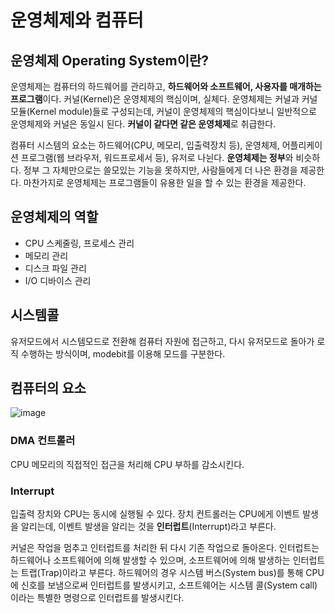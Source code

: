 # 운영체제와 컴퓨터

## 운영체제 Operating System이란?

운영체제는 컴퓨터의 하드웨어를 관리하고, **하드웨어와 소프트웨어, 사용자를 매개하는 프로그램**이다. 커널(Kernel)은 운영체제의 핵심이며, 실체다. 운영체제는 커널과 커널 모듈(Kernel module)들로 구성되는데, 커널이 운영체제의 핵심이다보니 일반적으로 운영체제와 커널은 동일시 된다. **커널이 같다면 같은 운영체제**로 취급한다.

컴퓨터 시스템의 요소는 하드웨어(CPU, 메모리, 입출력장치 등), 운영체제, 어플리케이션 프로그램(웹 브라우저, 워드프로세서 등), 유저로 나뉜다. **운영체제는 정부**와 비슷하다. 정부 그 자체만으로는 쓸모있는 기능을 못하지만, 사람들에게 더 나은 환경을 제공한다. 마찬가지로 운영체제는 프로그램들이 유용한 일을 할 수 있는 환경을 제공한다. 

## 운영체제의 역할

- CPU 스케줄링, 프로세스 관리
- 메모리 관리
- 디스크 파일 관리
- I/O 디바이스 관리

## 시스템콜

유저모드에서 시스템모드로 전환해 컴퓨터 자원에 접근하고, 다시 유저모드로 돌아가 로직 수행하는 방식이며, modebit를 이용해 모드를 구분한다. 

## 컴퓨터의 요소

![image](https://user-images.githubusercontent.com/53592454/208399918-c7319f72-61dd-4445-8551-e22fbe447c8f.png)


### DMA 컨트롤러

CPU 메모리의 직접적인 접근을 처리해 CPU 부하를 감소시킨다.

### Interrupt

입출력 장치와 CPU는 동시에 실행될 수 있다. 장치 컨트롤러는 CPU에게 이벤트 발생을 알리는데, 이벤트 발생을 알리는 것을 **인터럽트**(Interrupt)라고 부른다. 

커널은 작업을 멈추고 인터럽트를 처리한 뒤 다시 기존 작업으로 돌아온다.
인터럽트는 하드웨어나 소프트웨어에 의해 발생할 수 있으며, 소프트웨어에 의해 발생하는 인터럽트는 트랩(Trap)이라고 부른다. 하드웨어의 경우 시스템 버스(System bus)를 통해 CPU에 신호를 보냄으로써 인터럽트를 발생시키고, 소프트웨어는 시스템 콜(System call)이라는 특별한 명령으로 인터럽트를 발생시킨다.
